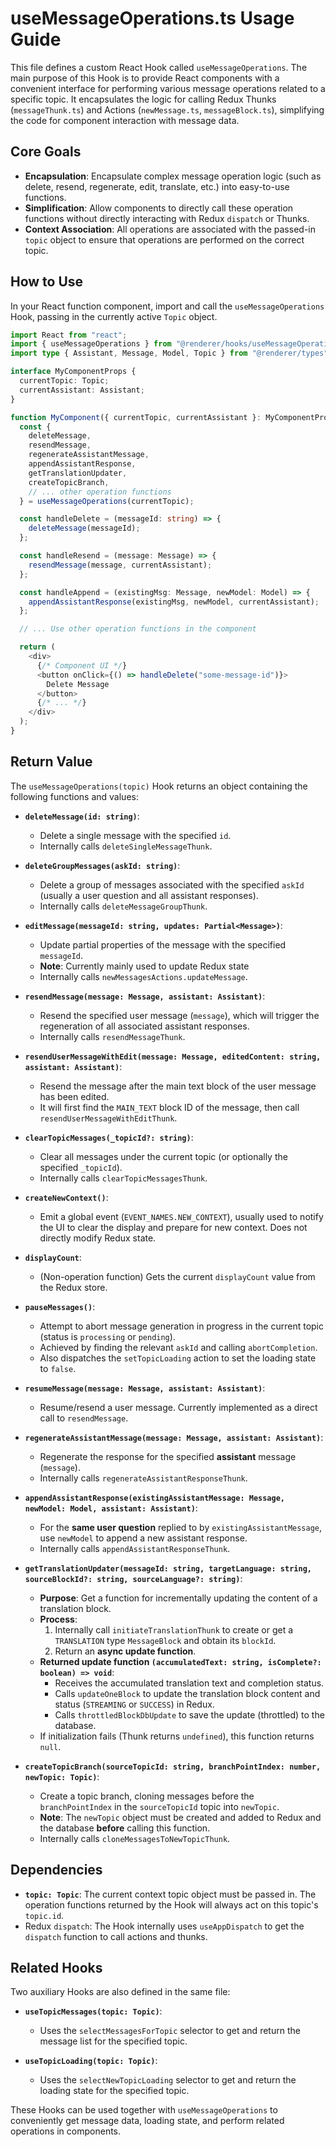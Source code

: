 # useMessageOperations.ts Usage Guide

This file defines a custom React Hook called `useMessageOperations`. The main
purpose of this Hook is to provide React components with a convenient interface
for performing various message operations related to a specific topic. It
encapsulates the logic for calling Redux Thunks (`messageThunk.ts`) and Actions
(`newMessage.ts`, `messageBlock.ts`), simplifying the code for component
interaction with message data.

## Core Goals

- **Encapsulation**: Encapsulate complex message operation logic (such as
  delete, resend, regenerate, edit, translate, etc.) into easy-to-use functions.
- **Simplification**: Allow components to directly call these operation
  functions without directly interacting with Redux `dispatch` or Thunks.
- **Context Association**: All operations are associated with the passed-in
  `topic` object to ensure that operations are performed on the correct topic.

## How to Use

In your React function component, import and call the `useMessageOperations`
Hook, passing in the currently active `Topic` object.

```typescript
import React from "react";
import { useMessageOperations } from "@renderer/hooks/useMessageOperations";
import type { Assistant, Message, Model, Topic } from "@renderer/types";

interface MyComponentProps {
  currentTopic: Topic;
  currentAssistant: Assistant;
}

function MyComponent({ currentTopic, currentAssistant }: MyComponentProps) {
  const {
    deleteMessage,
    resendMessage,
    regenerateAssistantMessage,
    appendAssistantResponse,
    getTranslationUpdater,
    createTopicBranch,
    // ... other operation functions
  } = useMessageOperations(currentTopic);

  const handleDelete = (messageId: string) => {
    deleteMessage(messageId);
  };

  const handleResend = (message: Message) => {
    resendMessage(message, currentAssistant);
  };

  const handleAppend = (existingMsg: Message, newModel: Model) => {
    appendAssistantResponse(existingMsg, newModel, currentAssistant);
  };

  // ... Use other operation functions in the component

  return (
    <div>
      {/* Component UI */}
      <button onClick={() => handleDelete("some-message-id")}>
        Delete Message
      </button>
      {/* ... */}
    </div>
  );
}
```

## Return Value

The `useMessageOperations(topic)` Hook returns an object containing the
following functions and values:

- **`deleteMessage(id: string)`**:
  - Delete a single message with the specified `id`.
  - Internally calls `deleteSingleMessageThunk`.

- **`deleteGroupMessages(askId: string)`**:
  - Delete a group of messages associated with the specified `askId` (usually a
    user question and all assistant responses).
  - Internally calls `deleteMessageGroupThunk`.

- **`editMessage(messageId: string, updates: Partial<Message>)`**:
  - Update partial properties of the message with the specified `messageId`.
  - **Note**: Currently mainly used to update Redux state
  - Internally calls `newMessagesActions.updateMessage`.

- **`resendMessage(message: Message, assistant: Assistant)`**:
  - Resend the specified user message (`message`), which will trigger the
    regeneration of all associated assistant responses.
  - Internally calls `resendMessageThunk`.

- **`resendUserMessageWithEdit(message: Message, editedContent: string, assistant: Assistant)`**:
  - Resend the message after the main text block of the user message has been
    edited.
  - It will first find the `MAIN_TEXT` block ID of the message, then call
    `resendUserMessageWithEditThunk`.

- **`clearTopicMessages(_topicId?: string)`**:
  - Clear all messages under the current topic (or optionally the specified
    `_topicId`).
  - Internally calls `clearTopicMessagesThunk`.

- **`createNewContext()`**:
  - Emit a global event (`EVENT_NAMES.NEW_CONTEXT`), usually used to notify the
    UI to clear the display and prepare for new context. Does not directly
    modify Redux state.

- **`displayCount`**:
  - (Non-operation function) Gets the current `displayCount` value from the
    Redux store.

- **`pauseMessages()`**:
  - Attempt to abort message generation in progress in the current topic (status
    is `processing` or `pending`).
  - Achieved by finding the relevant `askId` and calling `abortCompletion`.
  - Also dispatches the `setTopicLoading` action to set the loading state to
    `false`.

- **`resumeMessage(message: Message, assistant: Assistant)`**:
  - Resume/resend a user message. Currently implemented as a direct call to
    `resendMessage`.

- **`regenerateAssistantMessage(message: Message, assistant: Assistant)`**:
  - Regenerate the response for the specified **assistant** message (`message`).
  - Internally calls `regenerateAssistantResponseThunk`.

- **`appendAssistantResponse(existingAssistantMessage: Message, newModel: Model, assistant: Assistant)`**:
  - For the **same user question** replied to by `existingAssistantMessage`, use
    `newModel` to append a new assistant response.
  - Internally calls `appendAssistantResponseThunk`.

- **`getTranslationUpdater(messageId: string, targetLanguage: string, sourceBlockId?: string, sourceLanguage?: string)`**:
  - **Purpose**: Get a function for incrementally updating the content of a
    translation block.
  - **Process**:
    1. Internally call `initiateTranslationThunk` to create or get a
       `TRANSLATION` type `MessageBlock` and obtain its `blockId`.
    2. Return an **async update function**.
  - **Returned update function
    `(accumulatedText: string, isComplete?: boolean) => void`**:
    - Receives the accumulated translation text and completion status.
    - Calls `updateOneBlock` to update the translation block content and status
      (`STREAMING` or `SUCCESS`) in Redux.
    - Calls `throttledBlockDbUpdate` to save the update (throttled) to the
      database.
  - If initialization fails (Thunk returns `undefined`), this function returns
    `null`.

- **`createTopicBranch(sourceTopicId: string, branchPointIndex: number, newTopic: Topic)`**:
  - Create a topic branch, cloning messages before the `branchPointIndex` in the
    `sourceTopicId` topic into `newTopic`.
  - **Note**: The `newTopic` object must be created and added to Redux and the
    database **before** calling this function.
  - Internally calls `cloneMessagesToNewTopicThunk`.

## Dependencies

- **`topic: Topic`**: The current context topic object must be passed in. The
  operation functions returned by the Hook will always act on this topic's
  `topic.id`.
- Redux `dispatch`: The Hook internally uses `useAppDispatch` to get the
  `dispatch` function to call actions and thunks.

## Related Hooks

Two auxiliary Hooks are also defined in the same file:

- **`useTopicMessages(topic: Topic)`**:
  - Uses the `selectMessagesForTopic` selector to get and return the message
    list for the specified topic.

- **`useTopicLoading(topic: Topic)`**:
  - Uses the `selectNewTopicLoading` selector to get and return the loading
    state for the specified topic.

These Hooks can be used together with `useMessageOperations` to conveniently get
message data, loading state, and perform related operations in components.
